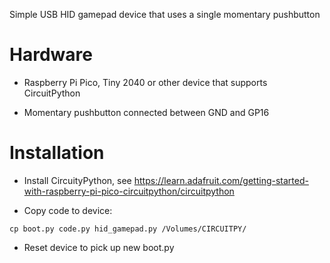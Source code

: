 Simple USB HID gamepad device that uses a single momentary pushbutton

# Hardware

* Raspberry Pi Pico, Tiny 2040 or other device that supports CircuitPython

* Momentary pushbutton connected between GND and GP16

# Installation

* Install CircuityPython, see
  https://learn.adafruit.com/getting-started-with-raspberry-pi-pico-circuitpython/circuitpython

* Copy code to device:

```
cp boot.py code.py hid_gamepad.py /Volumes/CIRCUITPY/
```

* Reset device to pick up new boot.py
